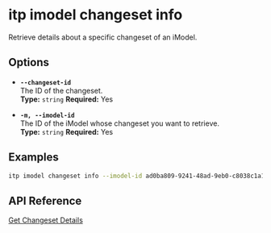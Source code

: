 # itp imodel changeset info

Retrieve details about a specific changeset of an iModel.

## Options

- **`--changeset-id`**  
  The ID of the changeset.  
  **Type:** `string` **Required:** Yes

- **`-m, --imodel-id`**  
  The ID of the iModel whose changeset you want to retrieve.  
  **Type:** `string` **Required:** Yes

## Examples

```bash
itp imodel changeset info --imodel-id ad0ba809-9241-48ad-9eb0-c8038c1a1d51 --changeset-id 2f3b4a8c92d747d5c8a8b2f9cde6742e5d74b3b5
```

## API Reference

[Get Changeset Details](https://developer.bentley.com/apis/imodels-v2/operations/get-imodel-changeset-details/)